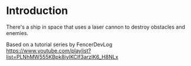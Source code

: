 # Introduction
There's a ship in space that uses a laser cannon to destroy obstacles and enemies.

Based on a tutorial series by FencerDevLog https://www.youtube.com/playlist?list=PLNhMW555KBpk8iyIKCIf3arzlK6_H8NLx 
